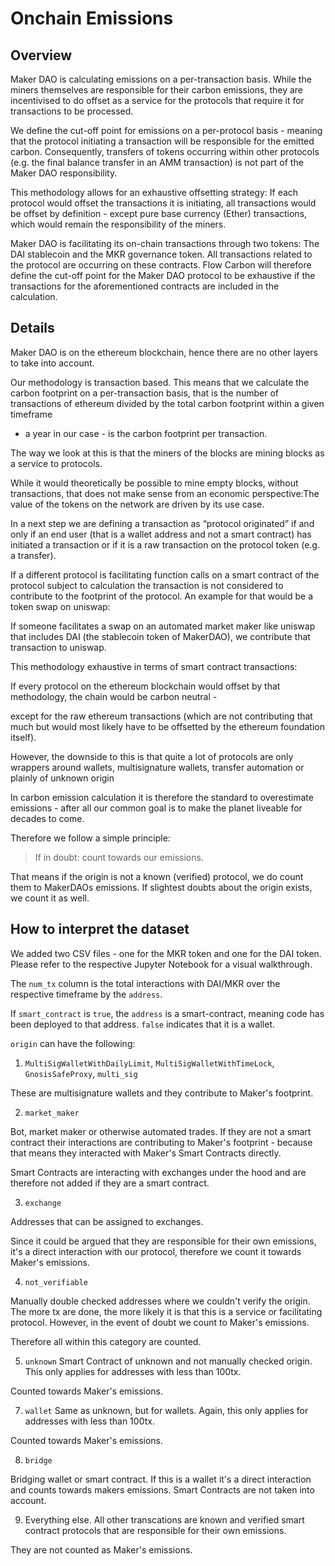# Onchain Emissions

## Overview

Maker DAO is calculating emissions on a per-transaction basis. While the miners themselves 
are responsible for their carbon emissions, they are incentivised to do offset as a service for 
the protocols that require it for transactions to be processed.

We define the cut-off point for emissions on a per-protocol basis - meaning that the protocol 
initiating a transaction will be responsible for the emitted carbon. Consequently, transfers of 
tokens occurring within other protocols (e.g. the final balance transfer in an AMM transaction) 
is not part of the Maker DAO responsibility. 

This methodology allows for an exhaustive offsetting strategy: If each protocol would offset the transactions it is initiating, all transactions 
would be offset by definition - except pure base currency (Ether) transactions,  which would remain the responsibility of the miners.

Maker DAO is facilitating its on-chain transactions through two tokens: The DAI stablecoin and 
the MKR governance token. All transactions related to the protocol are occurring on these 
contracts. Flow Carbon will therefore define the cut-off point for the Maker DAO protocol to be 
exhaustive if the transactions for the aforementioned contracts are included in the calculation.


## Details

Maker DAO is on the ethereum blockchain, hence there are no other layers to take into account. 

Our methodology is transaction based. This means that we calculate the carbon footprint on a per-transaction basis,
that is the number of transactions of ethereum divided by the total carbon footprint within a given timeframe 
- a year in our case - is the carbon footprint per transaction.

The way we look at this is that the miners of the blocks are mining blocks as a service to protocols. 

While it would theoretically be possible to mine empty blocks, without transactions, that does not make sense from an economic perspective:The value of the tokens on the network are driven by its use case.

In a next step we are defining a transaction as “protocol originated” if and only if  an end user
(that is a wallet address and not a smart contract) has initiated a transaction or if it is a raw transaction on the protocol token (e.g. a transfer).

If a different protocol is facilitating function calls on a smart contract of the protocol subject to calculation the transaction is not considered to contribute to the footprint of the protocol. 
An example for that would be a token swap on uniswap: 

If someone facilitates a swap on an automated market maker like uniswap that includes DAI (the stablecoin token of MakerDAO), we contribute that transaction to uniswap.

This methodology exhaustive in terms of smart contract transactions: 

If every protocol on the ethereum blockchain would offset by that methodology, the chain would be carbon neutral - 

except for the raw ethereum transactions (which are not contributing that much but would most likely have to be offsetted by the ethereum foundation itself).

However, the downside to this is that quite a lot of protocols are only wrappers around wallets, multisignature wallets, transfer automation or plainly of unknown origin

In carbon emission calculation it is therefore the standard to overestimate emissions - after all our common goal is to make the planet liveable for decades to come.

Therefore we follow a simple principle:

> If in doubt: count towards our emissions.

That means if the origin is not a known (verified) protocol, we do count them to MakerDAOs emissions. If slightest doubts about the origin exists, we count it as well.


## How to interpret the dataset

We added two CSV files - one for the MKR token and one for the DAI token. Please refer to the respective Jupyter Notebook for a visual walkthrough.

The `num_tx` column is the total interactions with DAI/MKR over the respective timeframe by the `address`.

If `smart_contract` is `true`, the `address` is a smart-contract, meaning code has been deployed to that address. 
`false` indicates that it is a wallet.

`origin` can have the following:

1. `MultiSigWalletWithDailyLimit`, `MultiSigWalletWithTimeLock`, `GnosisSafeProxy`, `multi_sig`

These are multisignature wallets and they contribute to Maker's footprint.

2. `market_maker`

Bot, market maker or otherwise automated trades. If they are not a smart contract their interactions 
are contributing to Maker's footprint - because that means they interacted with Maker's Smart Contracts directly. 

Smart Contracts are interacting with exchanges under the hood and are therefore not added if they are 
a smart contract.

3. `exchange`

Addresses that can be assigned to exchanges. 

Since it could be argued that they are responsible for their own emissions, it's a direct interaction 
with our protocol, therefore we count it towards Maker's emissions.

4. `not_verifiable` 

Manually double checked addresses where we couldn't verify the origin. The more tx are done, the more likely it 
is that this is a service or facilitating protocol. However, in the event of doubt we count to Maker's emissions.

Therefore all within this category are counted.

5. `unknown`
Smart Contract of unknown and not manually checked origin. This only applies for addresses with less than 100tx.

Counted towards Maker's emissions.

7. `wallet`
Same as unknown, but for wallets. Again, this only applies for addresses with less than 100tx.

Counted towards Maker's emissions.

8. `bridge`

Bridging wallet or smart contract. If this is a wallet it's a direct interaction and counts towards
makers emissions. Smart Contracts are not taken into account. 

9. Everything else.
All other transcations are known and verified smart contract protocols that are responsible for their own emissions.

They are not counted as Maker's emissions.



